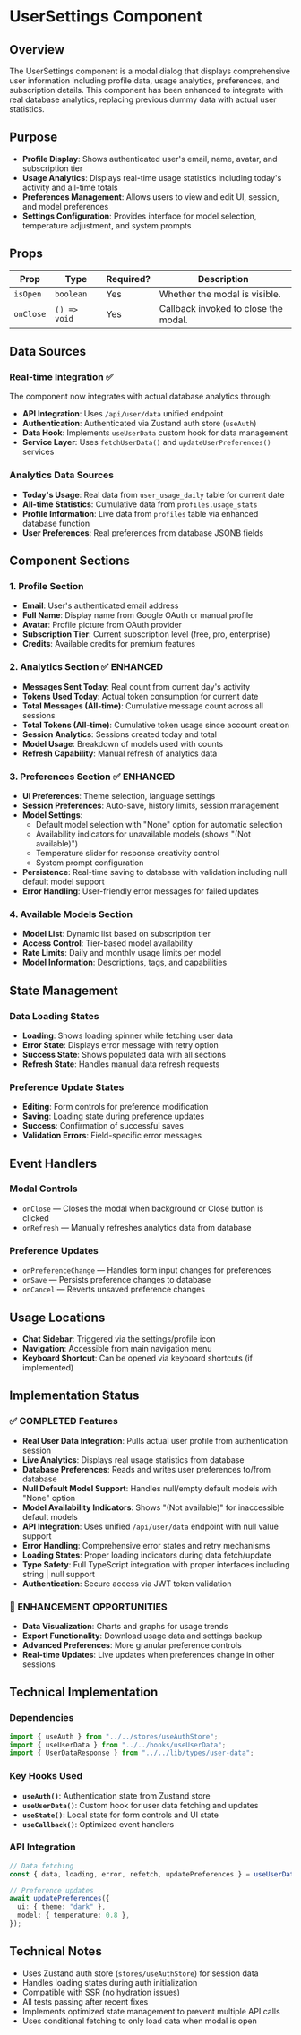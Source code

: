 # UserSettings Component

## Overview

The UserSettings component is a modal dialog that displays comprehensive user information including profile data, usage analytics, preferences, and subscription details. This component has been enhanced to integrate with real database analytics, replacing previous dummy data with actual user statistics.

## Purpose

- **Profile Display**: Shows authenticated user's email, name, avatar, and subscription tier
- **Usage Analytics**: Displays real-time usage statistics including today's activity and all-time totals
- **Preferences Management**: Allows users to view and edit UI, session, and model preferences
- **Settings Configuration**: Provides interface for model selection, temperature adjustment, and system prompts

## Props

| Prop      | Type         | Required? | Description                          |
| --------- | ------------ | --------- | ------------------------------------ |
| `isOpen`  | `boolean`    | Yes       | Whether the modal is visible.        |
| `onClose` | `() => void` | Yes       | Callback invoked to close the modal. |

## Data Sources

### Real-time Integration ✅

The component now integrates with actual database analytics through:

- **API Integration**: Uses `/api/user/data` unified endpoint
- **Authentication**: Authenticated via Zustand auth store (`useAuth`)
- **Data Hook**: Implements `useUserData` custom hook for data management
- **Service Layer**: Uses `fetchUserData()` and `updateUserPreferences()` services

### Analytics Data Sources

- **Today's Usage**: Real data from `user_usage_daily` table for current date
- **All-time Statistics**: Cumulative data from `profiles.usage_stats`
- **Profile Information**: Live data from `profiles` table via enhanced database function
- **User Preferences**: Real preferences from database JSONB fields

## Component Sections

### 1. Profile Section

- **Email**: User's authenticated email address
- **Full Name**: Display name from Google OAuth or manual profile
- **Avatar**: Profile picture from OAuth provider
- **Subscription Tier**: Current subscription level (free, pro, enterprise)
- **Credits**: Available credits for premium features

### 2. Analytics Section ✅ ENHANCED

- **Messages Sent Today**: Real count from current day's activity
- **Tokens Used Today**: Actual token consumption for current date
- **Total Messages (All-time)**: Cumulative message count across all sessions
- **Total Tokens (All-time)**: Cumulative token usage since account creation
- **Session Analytics**: Sessions created today and total
- **Model Usage**: Breakdown of models used with counts
- **Refresh Capability**: Manual refresh of analytics data

### 3. Preferences Section ✅ ENHANCED

- **UI Preferences**: Theme selection, language settings
- **Session Preferences**: Auto-save, history limits, session management
- **Model Settings**:
  - Default model selection with "None" option for automatic selection
  - Availability indicators for unavailable models (shows "(Not available)")
  - Temperature slider for response creativity control
  - System prompt configuration
- **Persistence**: Real-time saving to database with validation including null default model support
- **Error Handling**: User-friendly error messages for failed updates

### 4. Available Models Section

- **Model List**: Dynamic list based on subscription tier
- **Access Control**: Tier-based model availability
- **Rate Limits**: Daily and monthly usage limits per model
- **Model Information**: Descriptions, tags, and capabilities

## State Management

### Data Loading States

- **Loading**: Shows loading spinner while fetching user data
- **Error State**: Displays error message with retry option
- **Success State**: Shows populated data with all sections
- **Refresh State**: Handles manual data refresh requests

### Preference Update States

- **Editing**: Form controls for preference modification
- **Saving**: Loading state during preference updates
- **Success**: Confirmation of successful saves
- **Validation Errors**: Field-specific error messages

## Event Handlers

### Modal Controls

- `onClose` — Closes the modal when background or Close button is clicked
- `onRefresh` — Manually refreshes analytics data from database

### Preference Updates

- `onPreferenceChange` — Handles form input changes for preferences
- `onSave` — Persists preference changes to database
- `onCancel` — Reverts unsaved preference changes

## Usage Locations

- **Chat Sidebar**: Triggered via the settings/profile icon
- **Navigation**: Accessible from main navigation menu
- **Keyboard Shortcut**: Can be opened via keyboard shortcuts (if implemented)

## Implementation Status

### ✅ COMPLETED Features

- **Real User Data Integration**: Pulls actual user profile from authentication session
- **Live Analytics**: Displays real usage statistics from database
- **Database Preferences**: Reads and writes user preferences to/from database
- **Null Default Model Support**: Handles null/empty default models with "None" option
- **Model Availability Indicators**: Shows "(Not available)" for inaccessible default models
- **API Integration**: Uses unified `/api/user/data` endpoint with null value support
- **Error Handling**: Comprehensive error states and retry mechanisms
- **Loading States**: Proper loading indicators during data fetch/update
- **Type Safety**: Full TypeScript integration with proper interfaces including string | null support
- **Authentication**: Secure access via JWT token validation

### 🔄 ENHANCEMENT OPPORTUNITIES

- **Data Visualization**: Charts and graphs for usage trends
- **Export Functionality**: Download usage data and settings backup
- **Advanced Preferences**: More granular preference controls
- **Real-time Updates**: Live updates when preferences change in other sessions

## Technical Implementation

### Dependencies

```typescript
import { useAuth } from "../../stores/useAuthStore";
import { useUserData } from "../../hooks/useUserData";
import { UserDataResponse } from "../../lib/types/user-data";
```

### Key Hooks Used

- **`useAuth()`**: Authentication state from Zustand store
- **`useUserData()`**: Custom hook for user data fetching and updates
- **`useState()`**: Local state for form controls and UI state
- **`useCallback()`**: Optimized event handlers

### API Integration

```typescript
// Data fetching
const { data, loading, error, refetch, updatePreferences } = useUserData();

// Preference updates
await updatePreferences({
  ui: { theme: "dark" },
  model: { temperature: 0.8 },
});
```

## Technical Notes

- Uses Zustand auth store (`stores/useAuthStore`) for session data
- Handles loading states during auth initialization
- Compatible with SSR (no hydration issues)
- All tests passing after recent fixes
- Implements optimized state management to prevent multiple API calls
- Uses conditional fetching to only load data when modal is open
